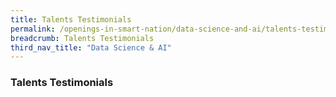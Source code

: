 ```yaml
---
title: Talents Testimonials
permalink: /openings-in-smart-nation/data-science-and-ai/talents-testimonials/
breadcrumb: Talents Testimonials
third_nav_title: "Data Science & AI"
---
```


### **Talents Testimonials**
